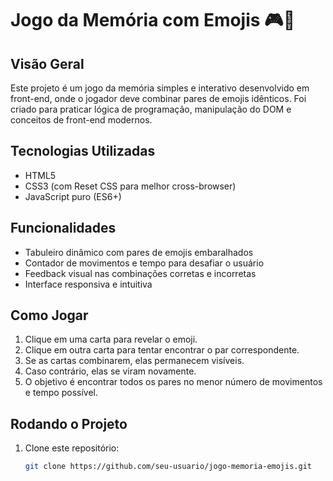 # Jogo da Memória com Emojis 🎮🧠

## Visão Geral
Este projeto é um jogo da memória simples e interativo desenvolvido em front-end, onde o jogador deve combinar pares de emojis idênticos. Foi criado para praticar lógica de programação, manipulação do DOM e conceitos de front-end modernos.

## Tecnologias Utilizadas
- HTML5
- CSS3 (com Reset CSS para melhor cross-browser)
- JavaScript puro (ES6+)

## Funcionalidades
- Tabuleiro dinâmico com pares de emojis embaralhados
- Contador de movimentos e tempo para desafiar o usuário
- Feedback visual nas combinações corretas e incorretas
- Interface responsiva e intuitiva

## Como Jogar
1. Clique em uma carta para revelar o emoji.
2. Clique em outra carta para tentar encontrar o par correspondente.
3. Se as cartas combinarem, elas permanecem visíveis.
4. Caso contrário, elas se viram novamente.
5. O objetivo é encontrar todos os pares no menor número de movimentos e tempo possível.

## Rodando o Projeto
1. Clone este repositório:
   ```bash
   git clone https://github.com/seu-usuario/jogo-memoria-emojis.git
